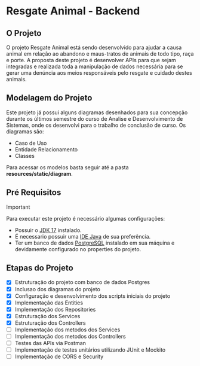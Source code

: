 # Resgate Animal - Backend
## O Projeto
O projeto Resgate Animal está sendo desenvolvido para ajudar a causa animal em relação ao abandono e maus-tratos de animais de todo tipo, raça e porte.
A proposta deste projeto é desenvolver APIs para que sejam integradas e realizada toda a manipulação de dados necessária para se gerar uma denúncia aos meios responsáveis pelo resgate e cuidado destes animais.

## Modelagem do Projeto
Este projeto já possui alguns diagramas desenhados para sua concepção durante os últimos semestre do curso de Analise e Desenvolvimento de Sistemas, onde os desenvolvi para o trabalho de conclusão de curso.
Os diagramas são: 
+ Caso de Uso
+ Entidade Relacionamento
+ Classes

Para acessar os modelos basta seguir até a pasta **resources/static/diagram**.

## Pré Requisitos
> [!IMPORTANT]
> Para executar este projeto é necessário algumas configurações:
> + Possuir  o [JDK 17](https://download.oracle.com/java/17/latest/jdk-17_windows-x64_bin.exe) instalado.
> + É necessario possuir uma [IDE Java](https://spring.io/tools) de sua preferência. 
> + Ter um banco de dados [PostgreSQL](https://www.postgresql.org/download/) instalado em sua máquina e devidamente configurado no properties do projeto.

## Etapas do Projeto
- [x] Estruturação do projeto com banco de dados Postgres
- [x] Inclusao dos diagramas do projeto
- [x] Configuração e desenvolvimento dos scripts iniciais do projeto
- [x] Implementação das Entities
- [x] Implementação dos Repositories
- [x] Estruturação dos Services
- [x] Estruturação dos Controllers
- [ ] Implementação dos metodos dos Services
- [ ] Implementação dos metodos dos Controllers
- [ ] Testes das APIs via Postman
- [ ] Implementação de testes unitários utilizando JUnit e Mockito
- [ ] Implementação de CORS e Security
